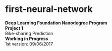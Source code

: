 # first-neural-network  

**Deep Learning Foundation Nanodegree Program**  
**Project 1**  
Bike-sharing Prediction  
**Working in Progress**  
1st version: 09/06/2017
